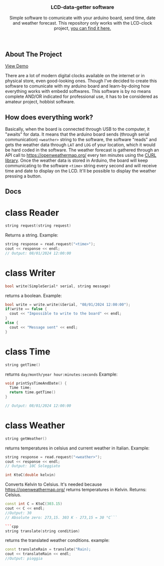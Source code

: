 <br />
<div align="center">
  <h3 align="center">LCD-data-getter software</h3>

  <p align="center">
    Simple software to comunicate with your arduino board, send time, date and weather forecast.
    This repository only works with the LCD-clock project, <a href="https://github.com/alessandro-ooo/lcd1602-clock">you can find it here.</a>
    <br />
    <br />
    <br />
  </p>
</div>

## About The Project

<a href="https://youtube.com/shorts/mDV9INZrdto?feature=share">View Demo</a>

There are a lot of modern digital clocks available on the internet or in physical store, even good-looking ones. Though I've decided to create this software to comunicate with my arduino board and learn-by-doing how everything works with embedd softwares.
This software is by no means complete AND/OR indicated for professional use, it has to be considered as amateur project, hobbist software.

## How does everything work?

Basically, when the board is connected through USB to the computer, it "awaits" for data. It means that the arduino board sends (through serial communication) ```<weather>``` string to the software, the software "reads" and gets the weather data through ```LAT``` and ```LOG``` of your location, which it would be hard coded in the software.
The weather forecast is gathered through an API call to <a href="https://openweathermap.org/">https://openweathermap.org/</a> every ten minutes using the <a href="https://curl.se/">CURL library</a>. Once the weather data is stored in Arduino, the board will keep communicating to the software ```<time>``` string every second and will receive time and date to display on the LCD. It'll be possible to display the weather pressing a button.

## Docs

# class Reader
```cpp
string request(string request)
```
Returns a string.
Example:
```cpp
string response = read.request("<time>");
cout << response << endl;
// Output: 08/01/2024 12:00:00
```
# class Writer
```cpp
bool write(SimpleSerial* serial, string message)
```
returns a boolean.
Example:
```cpp
bool write = write.write(&Serial, "08/01/2024 12:00:00");
if(write == false {
  cout << "Impossible to write to the board" << endl;
}
else {
  cout << "Message sent" << endl;
}
```

# class Time
```cpp
string getTime()
```
returns ```day/month/year hour:minutes:seconds```
Example:
```cpp
void printSysTimeAndDate() {
  Time time;
  return time.getTime()
}

// Output: 08/01/2024 12:00:00
```

# class Weather
```cpp
string getWeather()
```
returns temperatures in celsius and current weather in Italian.
Example:
```cpp
string response = read.request("<weather>");
cout << response << endl;
// Output: 10C Soleggiato
```

```cpp
int KtoC(double kelvin)
```
Converts Kelvin to Celsius. It's needed because <a href="https://openweathermap.org/">https://openweathermap.org/</a> returns temperatures in Kelvin.
Returns: Celsius.
```cpp
const int C = KtoC(303.15)
cout << C << endl;
//Output: 30
// Absolute zero: 273,15. 303 K - 273,15 = 30 °C```

```cpp
string translate(string condition)
```
returns the translated weather conditions.
example:
```cpp
const translateRain = translate("Rain);
cout << translateRain << endl;
//Output: pioggia
```
